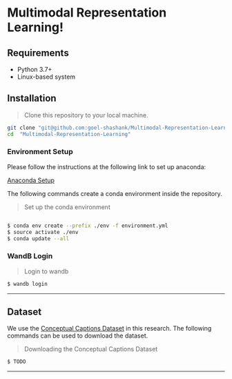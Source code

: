 
# Multimodal Representation Learning!

## Requirements
 
- Python 3.7+
- Linux-based system

## Installation

>Clone this repository to your local machine.
```bash
git clone "git@github.com:goel-shashank/Multimodal-Representation-Learning.git"
cd  "Multimodal-Representation-Learning"
```

### Environment Setup

Please follow the instructions at the following link to set up anaconda:

[Anaconda Setup](https://docs.anaconda.com/anaconda/install/index.html)

The following commands create a conda environment inside the repository. 

> Set up the conda environment

```bash

$ conda env create --prefix ./env -f environment.yml
$ source activate ./env
$ conda update --all
```

### WandB Login

> Login to wandb

```bash
$ wandb login
```

---

## Dataset

We use the [Conceptual Captions Dataset](https://meta.wikimedia.org/wiki/Data_dump_torrents#English_Wikipedia) in this research. The following commands can be used to download the dataset.

> Downloading the Conceptual Captions Dataset 
> 
```bash
$ TODO
```

---
